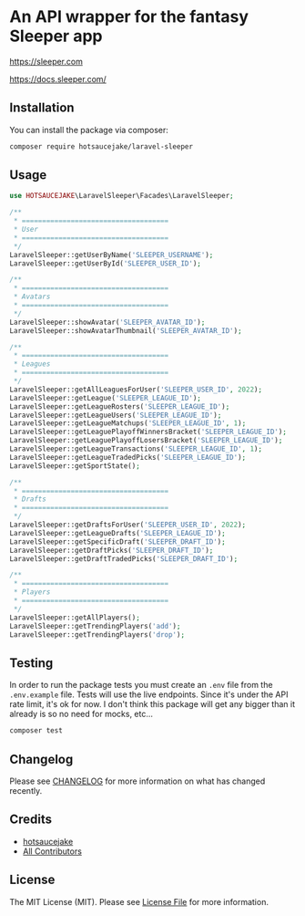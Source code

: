 # An API wrapper for the fantasy Sleeper app

https://sleeper.com

https://docs.sleeper.com/

## Installation

You can install the package via composer:

```bash
composer require hotsaucejake/laravel-sleeper
```

## Usage

```php
use HOTSAUCEJAKE\LaravelSleeper\Facades\LaravelSleeper;

/**
 * ====================================
 * User
 * ====================================
 */
LaravelSleeper::getUserByName('SLEEPER_USERNAME');
LaravelSleeper::getUserById('SLEEPER_USER_ID');

/**
 * ====================================
 * Avatars
 * ====================================
 */
LaravelSleeper::showAvatar('SLEEPER_AVATAR_ID');
LaravelSleeper::showAvatarThumbnail('SLEEPER_AVATAR_ID');

/**
 * ====================================
 * Leagues
 * ====================================
 */
LaravelSleeper::getAllLeaguesForUser('SLEEPER_USER_ID', 2022);
LaravelSleeper::getLeague('SLEEPER_LEAGUE_ID');
LaravelSleeper::getLeagueRosters('SLEEPER_LEAGUE_ID');
LaravelSleeper::getLeagueUsers('SLEEPER_LEAGUE_ID');
LaravelSleeper::getLeagueMatchups('SLEEPER_LEAGUE_ID', 1);
LaravelSleeper::getLeaguePlayoffWinnersBracket('SLEEPER_LEAGUE_ID');
LaravelSleeper::getLeaguePlayoffLosersBracket('SLEEPER_LEAGUE_ID');
LaravelSleeper::getLeagueTransactions('SLEEPER_LEAGUE_ID', 1);
LaravelSleeper::getLeagueTradedPicks('SLEEPER_LEAGUE_ID');
LaravelSleeper::getSportState();

/**
 * ====================================
 * Drafts
 * ====================================
 */
LaravelSleeper::getDraftsForUser('SLEEPER_USER_ID', 2022);
LaravelSleeper::getLeagueDrafts('SLEEPER_LEAGUE_ID');
LaravelSleeper::getSpecificDraft('SLEEPER_DRAFT_ID');
LaravelSleeper::getDraftPicks('SLEEPER_DRAFT_ID');
LaravelSleeper::getDraftTradedPicks('SLEEPER_DRAFT_ID');

/**
 * ====================================
 * Players
 * ====================================
 */
LaravelSleeper::getAllPlayers();
LaravelSleeper::getTrendingPlayers('add');
LaravelSleeper::getTrendingPlayers('drop');

```

## Testing
In order to run the package tests you must create an `.env` file from the `.env.example` file.  Tests will use the live endpoints.  Since it's under the API rate limit, it's ok for now.  I don't think this package will get any bigger than it already is so no need for mocks, etc...

```bash
composer test
```

## Changelog

Please see [CHANGELOG](CHANGELOG.md) for more information on what has changed recently.

## Credits

- [hotsaucejake](https://github.com/hotsaucejake)
- [All Contributors](../../contributors)

## License

The MIT License (MIT). Please see [License File](LICENSE.md) for more information.
